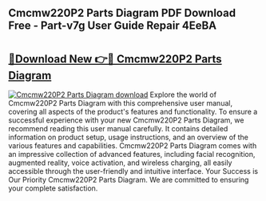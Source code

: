 ## Cmcmw220P2 Parts Diagram PDF Download Free - Part-v7g User Guide Repair 4EeBA

# <h2><a href="http://dfq81u.blite.top/?on=Cmcmw220P2+Parts+Diagram">🔗Download New 👉🔴 Cmcmw220P2 Parts Diagram</a></h2>

[![Cmcmw220P2 Parts Diagram download](https://i.imgur.com/lujVjoI.png)](http://dfq81u.blite.top/?on=Cmcmw220P2+Parts+Diagram)
Explore the world of Cmcmw220P2 Parts Diagram with this comprehensive user manual, covering all aspects of the product's features and functionality. To ensure a successful experience with your new Cmcmw220P2 Parts Diagram, we recommend reading this user manual carefully. It contains detailed information on product setup, usage instructions, and an overview of the various features and capabilities. Cmcmw220P2 Parts Diagram comes with an impressive collection of advanced features, including facial recognition, augmented reality, voice activation, and wireless charging, all easily accessible through the user-friendly and intuitive interface. Your Success is Our Priority Cmcmw220P2 Parts Diagram. We are committed to ensuring your complete satisfaction.
